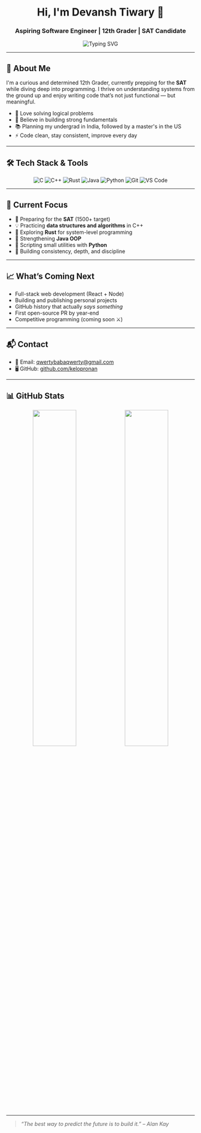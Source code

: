 <h1 align="center">Hi, I'm Devansh Tiwary 👋</h1>
<h3 align="center">Aspiring Software Engineer | 12th Grader | SAT Candidate</h3>

<p align="center">
  <img src="https://readme-typing-svg.demolab.com?font=Fira+Code&pause=1000&center=true&width=435&lines=Code.+Think.+Build.;Learning+one+language+at+a+time.;Focused+on+clean+logic+%26+growth." alt="Typing SVG" />
</p>

---

## 🧠 About Me

I'm a curious and determined 12th Grader, currently prepping for the **SAT** while diving deep into programming. I thrive on understanding systems from the ground up and enjoy writing code that’s not just functional — but meaningful.

- 🧩 Love solving logical problems  
- 💬 Believe in building strong fundamentals  
- 📚 Planning my undergrad in India, followed by a master's in the US  
- ⚡ Code clean, stay consistent, improve every day

---

## 🛠️ Tech Stack & Tools

<div align="center">

![C](https://img.shields.io/badge/C-A8B9CC?style=for-the-badge&logo=c&logoColor=black)
![C++](https://img.shields.io/badge/C++-00599C?style=for-the-badge&logo=c%2B%2B&logoColor=white)
![Rust](https://img.shields.io/badge/Rust-black?style=for-the-badge&logo=rust&logoColor=white)
![Java](https://img.shields.io/badge/Java-ED8B00?style=for-the-badge&logo=java&logoColor=white)
![Python](https://img.shields.io/badge/Python-3776AB?style=for-the-badge&logo=python&logoColor=white)
![Git](https://img.shields.io/badge/Git-F05032?style=for-the-badge&logo=git&logoColor=white)
![VS Code](https://img.shields.io/badge/VS%20Code-007ACC?style=for-the-badge&logo=visual-studio-code&logoColor=white)

</div>

---

## 🎯 Current Focus

- 🚀 Preparing for the **SAT** (1500+ target)
- 💡 Practicing **data structures and algorithms** in C++
- 🔧 Exploring **Rust** for system-level programming
- 🔨 Strengthening **Java OOP**
- 📜 Scripting small utilities with **Python**
- 🔭 Building consistency, depth, and discipline

---

## 📈 What’s Coming Next

- Full-stack web development (React + Node)
- Building and publishing personal projects
- GitHub history that actually *says something*
- First open-source PR by year-end
- Competitive programming (coming soon ⚔️)

---

## 📬 Contact

- 📧 Email: [qwertybabaqwerty@gmail.com](mailto:qwertybabaqwerty@gmail.com)
- 🖥️ GitHub: [github.com/kelopronan](https://github.com/kelopronan)



---

## 📊 GitHub Stats

<p align="center">
  <img width="48%" src="https://github-readme-stats.vercel.app/api?username=kelopronan&show_icons=true&theme=radical" />
  <img width="48%" src="https://github-readme-streak-stats.herokuapp.com/?user=kelopronan&theme=radical" />
</p>

---

> *“The best way to predict the future is to build it.” – Alan Kay*

